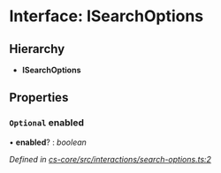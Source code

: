 # Interface: ISearchOptions

## Hierarchy

* **ISearchOptions**

## Properties

### `Optional` enabled

• **enabled**? : *boolean*

*Defined in [cs-core/src/interactions/search-options.ts:2](https://github.com/TNOCS/csnext/blob/ec6e73e4/packages/cs-core/src/interactions/search-options.ts#L2)*
